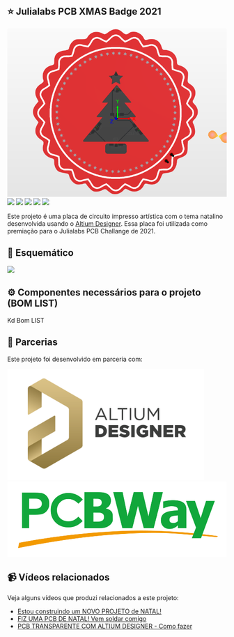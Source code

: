 ## ⭐ Julialabs PCB XMAS Badge 2021
<img src="./imagens/top.png">
<img src="./imagens/bottom.png">
<img src="./imagens/top-real.png">
<img src="./imagens/bottom-real.png">
<img src="./imagens/visualizacao.gif">
<img src="./imagens/funcionando.gif">

Este projeto é uma placa de circuito impresso artística com o tema natalino desenvolvida usando o [Altium Designer](https://www.altium.com/altium-designer). Essa placa foi utilizada como premiação para o Julialabs PCB Challange de 2021.

## 📝 Esquemático
<img src="./imagens/esquematico.png">

## ⚙️ Componentes necessários para o projeto (BOM LIST)
Kd Bom LIST 

## 🤝 Parcerias
Este projeto foi desenvolvido em parceria com:

<a href="https://www.altium.com/"><img src="./imagens/altium.png"/></a>
<a href="https://www.pcbway.com/"><img src="./imagens/pcbway.png"/></a>

## 📹 Vídeos relacionados
Veja alguns vídeos que produzi relacionados a este projeto:
- [Estou construindo um NOVO PROJETO de NATAL!](https://www.youtube.com/watch?v=-j7m6N0-H2w)
- [FIZ UMA PCB DE NATAL! Vem soldar comigo](https://www.youtube.com/watch?v=T3RpMhBZ_MQ)
- [PCB TRANSPARENTE COM ALTIUM DESIGNER - Como fazer](https://www.youtube.com/watch?v=8LfUdv58sRM)

